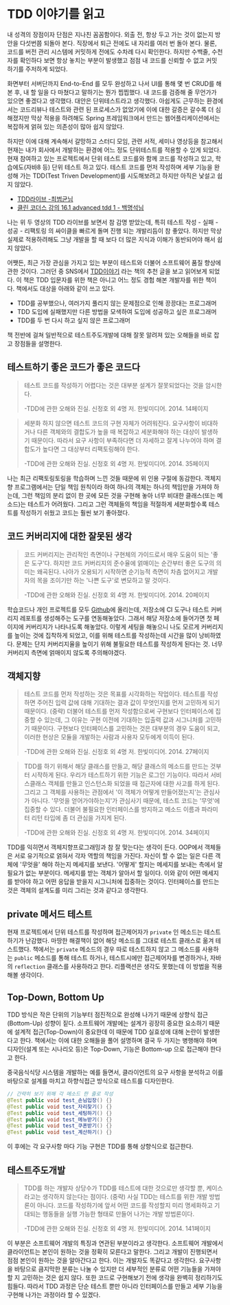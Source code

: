 # TDD 이야기를 읽고

내 성격의 장점이자 단점은 지나친 꼼꼼함이다. 외출 전, 항상 두고 가는 것이 없는지 방 안을 다섯번쯤 되돌아 본다. 직장에서 퇴근 전에도 내 자리를 여러 번 돌아 본다. 물론, 코드를 버전 관리 시스템에 커밋하게 전에도 수차례 다시 확인한다. 하지만 수백줄, 수천자를 확인하다 보면 항상 놓치는 부분이 발생했고 점점 내 코드를 신뢰할 수 없고 커밋 하기를 주저하게 되었다. 



화면부터 서버단까지 End-to-End 를 모두 완성하고 나서 UI를 통해 몇 번 CRUD를 해본 후, 내 할 일을 다 마쳤다고 말하기는 뭔가 찝찝했다. 내 코드를 검증해 줄 무언가가 있으면 좋겠다고 생각했다. 대안은 단위테스트라고 생각했다. 아쉽게도 근무하는 환경에서는 코드리뷰나 테스트와 관련 된 프로세스가 없었기에 이에 대한 갈증은 갈수록 더 심해졌지만 막상 적용을 하려해도  Spring 프레임워크에서 만드는 웹어플리케이션에서는 복잡하게 얽혀 있는 의존성이 많아 쉽지 않았다.



하지만 이에 대해 계속해서 갈망하고 스터디 모임, 관련 서적, 세미나 영상등을 참고해서 현재는 내가 회사에서 개발하는 환경에 어느 정도 단위테스트를 적용할 수 있게 되었다. 현재 참여하고 있는 프로젝트에서 단위 테스트 코드를와 함께 코드를 작성하고 있고, 학습에도(자바8 등) 단위 테스트 하고 있다. 테스트 코드를 먼저 작성하며 세부 기능을 완성해 가는 TDD(Test Triven Development)를 시도해보려고 하지만 아직은 낯설고 쉽지 않았다.

- [TDD라이브 -최범균님](https://www.youtube.com/watch?v=AE7K-16dEjo)
- [클린 코더스 강의 16.1 advanced tdd 1 - 백명석님](https://www.youtube.com/watch?v=czjWpmy3rkM)



나는 위 두 영상의 TDD 라이브를 보면서 참 감명 받았는데, 특히 테스트 작성 - 실패 - 성공 - 리팩토링 의 싸이클을 빠르게 돌며 진행 되는 개발리듬이 참 좋았다. 하지만 막상 실제로 적용하려해도 그냥 개발을 할 때 보다 더 많은 지식과 이해가 동반되어야 해서 쉽지 않았다.



어쨋든, 최근 가장 관심을 가지고 있는 부분이 테스트와 더불어 소프트웨어 품질 향상에 관한 것이다. 그러던 중 SNS에서 [TDD이야기](http://book.naver.com/bookdb/book_detail.nhn?bid=7422964) 라는 책의 추천 글을 보고 읽어보게 되었다. 이 책은 TDD 입문자를 위한 책은 아니고 어느 정도 경험 해본 개발자를 위한 책이다. 책에서도 대상을 아래와 같이 쓰고 있다.

- TDD를 공부했으나, 여러가지 풀리지 않는 문제점으로 인해 끙끙대는 프로그래머
- TDD 도입에 실패했지만 다른 방법을 모색하여 도입에 성공하고 싶은 프로그래머
- TDD를 두 번 다시 하고 싶지 않은 프로그래머

책 전반에 걸쳐 일반적으로 테스트주도개발에 대해 잘못 알려져 있는 오해들을 바로 잡고 장점들을 설명한다.



## 테스트하기 좋은 코드가 좋은 코드다

> 테스트 코드를 작성하기 어렵다는 것은 대부분 설계가 잘못되었다는 것을 암시한다.
>
> -TDD에 관한 오해와 진실. 신정호 외 4명 저. 한빛미디어. 2014. 14페이지



> 세분화 하지 않으면 테스트 코드의 구현 자체가 어려워진다. 요구사항이 비대하거나 다른 객체와의 결합도가 높을 때 복잡하고 세분화해야 하는 대상이 발생하기 때문이다. 따라서 요구 사항이 부족하다면 더 자세하고 잘게 나누어야 하며 결합도가 높다면 그 대상부터 리팩토링해야 한다.
>
> -TDD에 관한 오해와 진실. 신정호 외 4명 저. 한빛미디어. 2014. 35페이지
>
> 

나는 최근 리팩토링토링을 학습하며 느낀 것들 때문에 위 인용 구절에 동감한다. 객체지향 프로그램에서는 단일 책임 원칙이라 하여 하나의 객체는 하나의 책임만을 가져야 하는데, 그런 책임의 분리 없이 한 곳에 모든 것을 구현해 놓아 너무 비대한 클래스(또는 메소드)는 테스트가 어려웠다. 그리고 그런 객체들의 책임을 적절하게 세분화할수록 테스트를 작성하기 쉬웠고 코드는 훨씬 보기 좋아졌다.



## 코드 커버리지에 대한 잘못된 생각

> 코드 커버리지는 관리적인 측면이나 구현체의 가이드로서 매우 도움이 되는 '좋은 도구'다. 하지만 코드 커버리지의 준수율에 얽매이는 순간부터 좋은 도구의 의미는 왜곡된다. 나아가 오용되기 시작하면 순기능적 측면이 차츰 없어지고 개발자의 목을 조이기만 하는 '나쁜 도구'로 변모하고 말 것이다.
>
> -TDD에 관한 오해와 진실. 신정호 외 4명 저. 한빛미디어. 2014. 20페이지

학습코드나 개인 프로젝트를 모두 [Github](https://github.com/iamkyu)에 올리는데, 저장소에 CI 도구나 테스트 커버리지 레포트를 생성해주는 도구를 연동해놓았다. 그래서 해당 저장소에 들어가면 첫 페이지에 커버리지가 나타나도록 해놓았다. 이렇게 세팅을 해놓으니 나도 모르게 커버리지를 높이는 것에 집착하게 되었고, 이를 위해 테스트를 작성하는데 시간을 많이 낭비하였다. 문제는 단지 커버리지율을 높이기 위해 불필요한 테스트를 작성하게 된다는 것. 너무 커버리지 측면에 얽매이지 않도록 주의해야겠다.



## 객체지향

> 테스트 코드를 먼저 작성하는 것은 목표를 시각화하는 작업이다. 테스트를 작성하면 주어진 입력 값에 대해 기대하는 결과 값이 무엇인지를 먼저 고민하게 되기 때문이다. (중략) 더불어 테스트를 먼저 작성함으로써 구현보다 인터페이스에 집중할 수 있는데, 그 이유는 구현 이전에 기대하는 입출력 값과 시그니처를 고민하기 때문이다. 구현보다 인터페이스를 고민하는 것은 대부분의 경우 도움이 되고, 이러한 현상은 모듈을 개발하는 사람과 사용자 모두에게 이득이 된다.
>
> -TDD에 관한 오해와 진실. 신정호 외 4명 저. 한빛미디어. 2014. 27페이지



> TDD를 하기 위해서 해당 클래스를 만들고, 해당 클래스의 메소드를 만드는 것부터 시작하게 된다. 우리가 테스트하기 위한 기능은 로그인 기능이다. 따라서 서비스클래스 객체를 만들고 인스턴스화 되었을 때 접근자에 대한 사고를 하게 된다. 그리고 그 객체를 사용하는 관점에서 '이 객체가 어떻게 만들어졌는지'는 관심사가 아니다. '무엇을 얻어가야하는지'가 관심사기 때문에, 테스트 코드는 '무엇'에 집중할 수 있다. 더불어 불필요한 인터페이스를 방지하고 메소드 이름과 파라미터 리턴 타입에 좀 더 관심을 가지게 된다.
>
> -TDD에 관한 오해와 진실. 신정호 외 4명 저. 한빛미디어. 2014. 34페이지



TDD를 익히면서 객체지향프로그래밍과 참 잘 맞는다는 생각이 든다. OOP에서 객체들은 서로 유기적으로 얽혀서 각자 역할의 책임을 가진다. 자신이 할 수 없는 일은 다른 객체에 '무엇을' 해야 하는지 메세지를 보낸다. '어떻게' 할지는 메세지를 보내는 측에서 알 필요가 없는 부분이다. 메세지를 받는 객체가 알아서 할 일이다. 이와 같이 어떤 메세지를 받아야 하고 어떤 응답을 받을지 시그니처에 집중하는 것이다. 인터페이스를 만드는 것은 객체의 설계도를 미리 그리는 것과 같다고 생각한다.



## private 메서드 테스트

현재 프로젝트에서 단위 테스트를 작성하며 접근제어자가 `private` 인 메소드는 테스트하기가 난감했다. 마땅한 해결책이 없어 해당 메소드를 그대로 테스트 클래스로 옮겨 테스트했다. 책에서는 `private` 메소드의 경우 따로 테스트하지 않고 그 메소드를 사용하는 `public` 메소드를 통해 테스트 하거나, 테스트시에만 접근제어자를 변경하거나, 자바의 `reflection`  클래스를 사용하라고 한다. 리플랙션은 생각도 못했는데 이 방법을 적용해볼 생각이다.



## Top-Down, Bottom Up

TDD 방식은 작은 단위의 기능부터 점진적으로 완성해 나가기 때문에 상향식 접근(Bottom-Up) 성향이 짙다. 소프트웨어 개발에는 설계가 굉장히 중요한 요소하기 때문에  설계적 접근(Top-Down)이 중요한데 이 때문에 TDD 실효성에 대해 논란이 발생한다고 한다. 책에서는 이에 대한 오해들을 풀어 설명하며 결국 두 가지는 병행해야 하며 디자인(설계 또는 시나리오 등)은 Top-Down, 기능은 Bottom-up 으로 접근해야 한다고 한다. 

중국음식식당 시스템을 개발하는 예를 들면서, 클라이언트의 요구 사항을 분석하고 이를 바탕으로 설계를 마치고 하향식접근 방식으로 테스트를 디자인한다.

```java
// 간략히 보기 위해 각 메소드 한 줄로 작성
@Test public void test_손님입장() {}
@Test public void test_자리찾기() {}
@Test public void test_세팅하기() {}
@Test public void test_메뉴받기() {}
@Test public void test_쿠폰받기() {}
@Test public void test_계산하기() {}
```

이 후에는 각 요구사항 마다 기능 구현은 TDD를 통해 상향식으로 접근한다.



## 테스트주도개발

> TDD를 하는 개발자 상당수가 TDD를 테스트에 대한 것으로만 생각할 뿐, 케이스라고는 생각하지 않는다는 점이다. (중략) 사실 TDD는 테스트를 위한 개발 방법론이 아니다. 코드를 작성하기에 앞서 어떤 코드를 작성할지 미리 명세화하고 기대되는 행동들을 실행 가능한 형태로 만들어 나가는 개발 방법론이다.
>
> -TDD에 관한 오해와 진실. 신정호 외 4명 저. 한빛미디어. 2014. 141페이지



이 부분은 소프트웨어 개발의 특징과 연관된 부분이라고 생각한다. 소프트웨어 개발에서 클라이언트는 본인이 원하는 것을 정확히 모른다고 말한다. 그리고 개발이 진행되면서 점점 본인이 원하는 것을 알아간다고 한다. 이는 개발자도 똑같다고 생각한다. 요구사항을 바탕으로 큼지막한 분류는 나눌 수 있지만 더 세부적인 분류로 어떤 기능들을 가져야할 지 고민하는 것은 쉽지 않다. 또한 코드로 구현해보기 전에 생각을 완벽히 정리하기도 힘들다. 따라서 TDD 과정은 단순 테스트 뿐만 아니라 인터페이스를 만들고 세부 기능을 구현해 나가는 과정이라 할 수 있겠다.